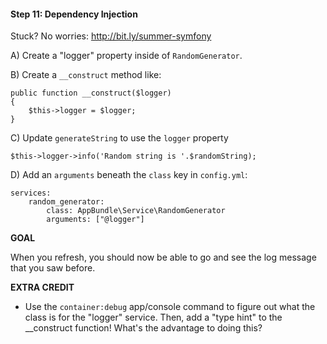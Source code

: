 #### Step 11: Dependency Injection
Stuck? No worries: http://bit.ly/summer-symfony

A) Create a "logger" property inside of `RandomGenerator`.

B) Create a `__construct` method like:

    public function __construct($logger)
    {
        $this->logger = $logger;
    }

C) Update `generateString` to use the `logger` property

    $this->logger->info('Random string is '.$randomString);

D) Add an `arguments` beneath the `class` key in `config.yml`:

    services:
        random_generator:
            class: AppBundle\Service\RandomGenerator
            arguments: ["@logger"]

**GOAL**

When you refresh, you should now be able to go and see the log message
that you saw before.

**EXTRA CREDIT**

* Use the `container:debug` app/console command to figure out what
the class is for the "logger" service. Then, add a "type hint" to the
__construct function! What's the advantage to doing this?


